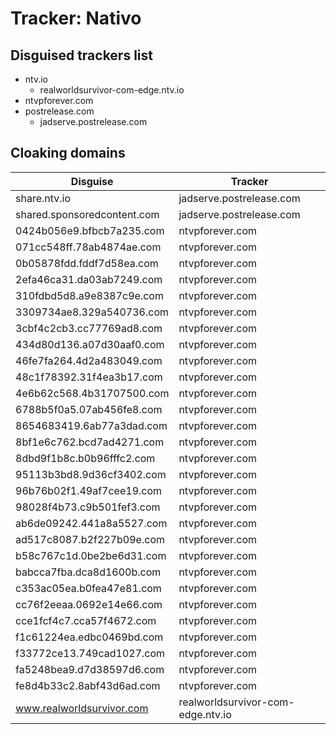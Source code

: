 # Tracker: Nativo

## Disguised trackers list

* ntv.io
    * realworldsurvivor-com-edge.ntv.io
* ntvpforever.com
* postrelease.com
    * jadserve.postrelease.com

## Cloaking domains

| Disguise | Tracker |
| ---- | ---- |
| share.ntv.io | jadserve.postrelease.com |
| shared.sponsoredcontent.com | jadserve.postrelease.com |
| 0424b056e9.bfbcb7a235.com | ntvpforever.com |
| 071cc548ff.78ab4874ae.com | ntvpforever.com |
| 0b05878fdd.fddf7d58ea.com | ntvpforever.com |
| 2efa46ca31.da03ab7249.com | ntvpforever.com |
| 310fdbd5d8.a9e8387c9e.com | ntvpforever.com |
| 3309734ae8.329a540736.com | ntvpforever.com |
| 3cbf4c2cb3.cc77769ad8.com | ntvpforever.com |
| 434d80d136.a07d30aaf0.com | ntvpforever.com |
| 46fe7fa264.4d2a483049.com | ntvpforever.com |
| 48c1f78392.31f4ea3b17.com | ntvpforever.com |
| 4e6b62c568.4b31707500.com | ntvpforever.com |
| 6788b5f0a5.07ab456fe8.com | ntvpforever.com |
| 8654683419.6ab77a3dad.com | ntvpforever.com |
| 8bf1e6c762.bcd7ad4271.com | ntvpforever.com |
| 8dbd9f1b8c.b0b96fffc2.com | ntvpforever.com |
| 95113b3bd8.9d36cf3402.com | ntvpforever.com |
| 96b76b02f1.49af7cee19.com | ntvpforever.com |
| 98028f4b73.c9b501fef3.com | ntvpforever.com |
| ab6de09242.441a8a5527.com | ntvpforever.com |
| ad517c8087.b2f227b09e.com | ntvpforever.com |
| b58c767c1d.0be2be6d31.com | ntvpforever.com |
| babcca7fba.dca8d1600b.com | ntvpforever.com |
| c353ac05ea.b0fea47e81.com | ntvpforever.com |
| cc76f2eeaa.0692e14e66.com | ntvpforever.com |
| cce1fcf4c7.cca57f4672.com | ntvpforever.com |
| f1c61224ea.edbc0469bd.com | ntvpforever.com |
| f33772ce13.749cad1027.com | ntvpforever.com |
| fa5248bea9.d7d38597d6.com | ntvpforever.com |
| fe8d4b33c2.8abf43d6ad.com | ntvpforever.com |
| www.realworldsurvivor.com | realworldsurvivor-com-edge.ntv.io |